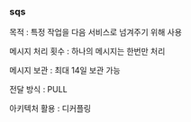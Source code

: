 ### sqs

목적 : 특정 작업을 다음 서비스로 넘겨주기 위해 사용

메시지 처리 횟수 : 하나의 메시지는 한번만 처리

메시지 보관 : 최대 14일 보관 가능

전달 방식 : PULL

아키텍처 활용 : 디커플링
